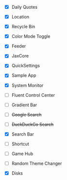 - [x] Daily Quotes

- [x] Location

- [x] Recycle Bin

- [x] Color Mode Toggle

- [x] Feeder

- [x] JaxCore

- [x] QuickSettings

- [x] Sample App

- [x] System Monitor

- [ ] Fluent Control Center

- [ ] Gradient Bar

- [ ] ~~Google Search~~

- [ ] ~~DuckDuckGo Search~~

- [x] Search Bar

- [ ] Shortcut

- [ ] Game Hub

- [ ] Random Theme Changer

- [x] Disks


